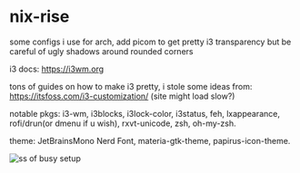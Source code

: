 # nix-rise

some configs i use for arch, add picom to get pretty i3 transparency but be careful of ugly shadows around rounded corners

i3 docs: 
https://i3wm.org

tons of guides on how to make i3 pretty, i stole some ideas from: 
https://itsfoss.com/i3-customization/ (site might load slow?)

notable pkgs: 
i3-wm, i3blocks, i3lock-color, i3status, 
feh, lxappearance, rofi/drun(or dmenu if u wish), rxvt-unicode, zsh, oh-my-zsh.

theme:
JetBrainsMono Nerd Font,
materia-gtk-theme,
papirus-icon-theme.

![ss of busy setup](https://i.imgur.com/NXko2o0.png)

